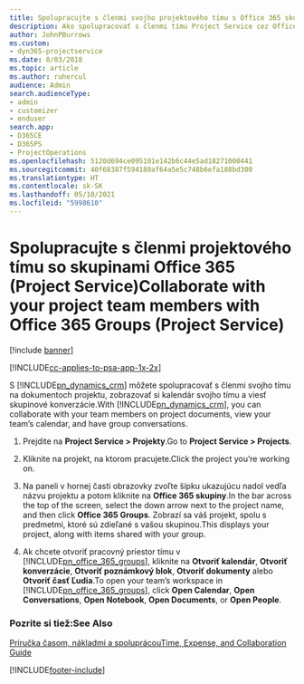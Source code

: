 ```yaml
---
title: Spolupracujte s členmi svojho projektového tímu s Office 365 skupinami
description: Ako spolupracovať s členmi tímu Project Service cez Office 365 Skupiny
author: JohnPBurrows
ms.custom:
- dyn365-projectservice
ms.date: 8/03/2018
ms.topic: article
ms.author: ruhercul
audience: Admin
search.audienceType:
- admin
- customizer
- enduser
search.app:
- D365CE
- D365PS
- ProjectOperations
ms.openlocfilehash: 5120d694ce095101e142b6c44e5ad18271000441
ms.sourcegitcommit: 40f68387f594180af64a5e5c748b6efa188bd300
ms.translationtype: HT
ms.contentlocale: sk-SK
ms.lasthandoff: 05/10/2021
ms.locfileid: "5998610"
---
```

# <a name="collaborate-with-your-project-team-members-with-office-365-groups-project-service"></a><span data-ttu-id="643f4-103">Spolupracujte s členmi projektového tímu so skupinami Office 365 (Project Service)</span><span class="sxs-lookup"><span data-stu-id="643f4-103">Collaborate with your project team members with Office 365 Groups (Project Service)</span></span>

[!include [banner](../includes/psa-now-project-operations.md)]

[!INCLUDE[cc-applies-to-psa-app-1x-2x](../includes/cc-applies-to-psa-app-1x-2x.md)]

<span data-ttu-id="643f4-104">S [!INCLUDE[pn_dynamics_crm](../includes/pn-dynamics-crm.md)] môžete spolupracovať s členmi svojho tímu na dokumentoch projektu, zobrazovať si kalendár svojho tímu a viesť skupinové konverzácie.</span><span class="sxs-lookup"><span data-stu-id="643f4-104">With [!INCLUDE[pn_dynamics_crm](../includes/pn-dynamics-crm.md)], you can collaborate with your team members on project documents, view your team’s calendar, and have group conversations.</span></span>  
  
1. <span data-ttu-id="643f4-105">Prejdite na **Project Service > Projekty**.</span><span class="sxs-lookup"><span data-stu-id="643f4-105">Go to **Project Service > Projects**.</span></span>  
  
2. <span data-ttu-id="643f4-106">Kliknite na projekt, na ktorom pracujete.</span><span class="sxs-lookup"><span data-stu-id="643f4-106">Click the project you’re working on.</span></span>  
  
3. <span data-ttu-id="643f4-107">Na paneli v hornej časti obrazovky zvoľte šípku ukazujúcu nadol vedľa názvu projektu a potom kliknite na **Office 365 skupiny**.</span><span class="sxs-lookup"><span data-stu-id="643f4-107">In the bar across the top of the screen, select the down arrow next to the project name, and then click **Office 365 Groups**.</span></span> <span data-ttu-id="643f4-108">Zobrazí sa váš projekt, spolu s predmetmi, ktoré sú zdieľané s vašou skupinou.</span><span class="sxs-lookup"><span data-stu-id="643f4-108">This displays your project, along with items shared with your group.</span></span>  
  
4. <span data-ttu-id="643f4-109">Ak chcete otvoriť pracovný priestor tímu v [!INCLUDE[pn_office_365_groups](../includes/pn-office-365-groups.md)], kliknite na **Otvoriť kalendár**, **Otvoriť konverzácie**, **Otvoriť poznámkový blok**, **Otvoriť dokumenty** alebo **Otvoriť časť Ľudia**.</span><span class="sxs-lookup"><span data-stu-id="643f4-109">To open your team’s workspace in [!INCLUDE[pn_office_365_groups](../includes/pn-office-365-groups.md)], click **Open Calendar**, **Open Conversations**, **Open Notebook**, **Open Documents**, or **Open People**.</span></span>  
  
### <a name="see-also"></a><span data-ttu-id="643f4-110">Pozrite si tiež:</span><span class="sxs-lookup"><span data-stu-id="643f4-110">See Also</span></span>  
 [<span data-ttu-id="643f4-111">Príručka časom, nákladmi a spoluprácou</span><span class="sxs-lookup"><span data-stu-id="643f4-111">Time, Expense, and Collaboration Guide</span></span>](../psa/time-expense-collaboration-guide.md)


[!INCLUDE[footer-include](../includes/footer-banner.md)]
